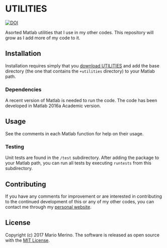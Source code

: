 UTILITIES
=========

[![DOI](https://zenodo.org/badge/85017610.svg)](https://zenodo.org/badge/latestdoi/85017610)

Asorted Matlab utilities that I use in my other codes. This repository will
grow as I add more of my code to it.

## Installation

Installation requires simply that you 
[download UTILITIES](https://github.com/mariomerinomartinez/utilities/archive/master.zip) 
and add the base directory 
(the one that contains the `+utilities` directory) to your Matlab path.

### Dependencies

A recent version of Matlab is needed to run the code. 
The code has been developed in Matlab 2016a Academic version. 

## Usage

See the comments in each Matlab function for help on their usage.

### Testing

Unit tests are found in the `/test` subdirectory. After adding the package to
your Matlab path, you can run all tests by executing `runtests` from this 
subdirectory.

## Contributing

If you have any comments for improvement or 
are interested in contributing to the continued 
development of this or any of my other codes, you can contact me 
through my [personal website](http://mariomerino.uc3m.es/).
  
## License

Copyright (c) 2017 Mario Merino. The software is released as open 
source with the [MIT License](LICENSE.md).

 